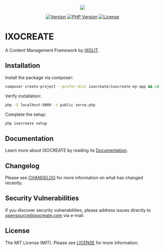 <p align="center"><img src="https://ixocreate.github.io/current/img/brand/ixocreate/ixocreate-logo.svg"></p>

<p align="center">
<a href="https://packagist.org/packages/ixocreate/ixocreate"><img src="https://img.shields.io/packagist/v/ixocreate/ixocreate.svg" alt="Version"></a>
<a href="https://packagist.org/packages/ixocreate/ixocreate"><img src="https://img.shields.io/packagist/php-v/ixocreate/ixocreate.svg" alt="PHP Version"></a>
<a href="https://github.com/ixocreate/ixocreate/blob/master/LICENSE"><img src="https://img.shields.io/github/license/ixocreate/ixocreate.svg" alt="License"></a>
</p>

# IXOCREATE

A Content Management Framework by [IXOLIT](https://ixolit.com).

## Installation

Install the package via composer:

```sh
composer create-project --prefer-dist ixocreate/ixocreate my-app && cd my-app
```

Verify installation:

```sh
php -S localhost:8000 -t public serve.php
```

Complete the setup:

```sh
php ixocreate setup
```

## Documentation

Learn more about IXOCREATE by reading its [Documentation](https://ixocreate.github.io/).

## Changelog

Please see [CHANGELOG](CHANGELOG.md) for more information on what has changed recently.

## Security Vulnerabilities

If you discover security vulnerabilities, please address issues directly to opensource@ixocreate.com via e-mail.

## License

The MIT License (MIT). Please see [LICENSE](LICENSE) for more information.

